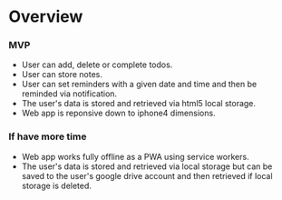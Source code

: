 # Overview

### MVP

* User can add, delete or complete todos.
* User can store notes.
* User can set reminders with a given date and time and then be reminded via notification.
* The user's data is stored and retrieved via html5 local storage.
* Web app is reponsive down to iphone4 dimensions.

### If have more time

* Web app works fully offline as a PWA  using service workers.
* The user's data is stored and retrieved via local storage but can be saved to the user's
  google drive account and then retrieved if local storage is deleted.
